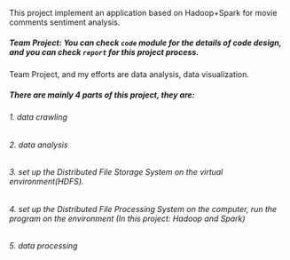 This project implement an application based on Hadoop+Spark for movie comments sentiment analysis.

##### Team Project: You can check `code` module for the details of code design, and you can check `report` for this project process.

Team Project, and my efforts are data analysis, data visualization.

##### There are mainly 4 parts of this project, they are:
###### 1. data crawling
###### 2. data analysis
###### 3. set up the Distributed File Storage System on the virtual environment(HDFS).
###### 4. set up the Distributed File Processing System on the computer, run the program on the environment (In this project: Hadoop and Spark)
###### 5. data processing
